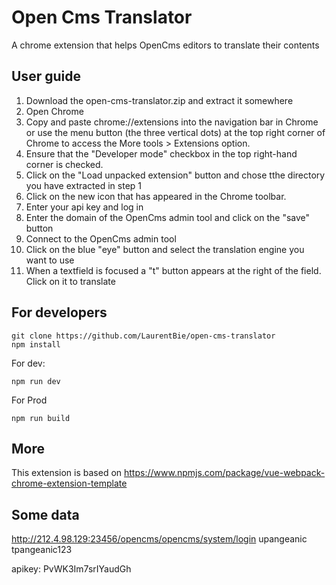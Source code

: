 # Open Cms Translator

A chrome extension that helps OpenCms editors to translate their contents

## User guide
1. Download the open-cms-translator.zip and extract it somewhere
2. Open Chrome
3. Copy and paste chrome://extensions into the navigation bar in Chrome or use the menu button (the three vertical dots) at the top right corner of Chrome to access the More tools > Extensions option.
4. Ensure that the "Developer mode" checkbox in the top right-hand corner is checked. 
5. Click on the "Load unpacked extension" button and chose tthe directory you have extracted in step 1
6. Click on the new icon that has appeared in the Chrome toolbar.
7. Enter your api key and log in
8. Enter the domain of the OpenCms admin tool and click on the "save" button
9. Connect to the OpenCms admin tool
10. Click on the blue "eye" button and select the translation engine you want to use
11. When a textfield  is focused a "t" button appears at the right of the field. Click on it to translate

## For developers
```
git clone https://github.com/LaurentBie/open-cms-translator
npm install 
```
For dev:
```
npm run dev
```
For Prod
```
npm run build
```

## More
This extension is based on https://www.npmjs.com/package/vue-webpack-chrome-extension-template

## Some data
http://212.4.98.129:23456/opencms/opencms/system/login
upangeanic
tpangeanic123

apikey: PvWK3Im7srIYaudGh





